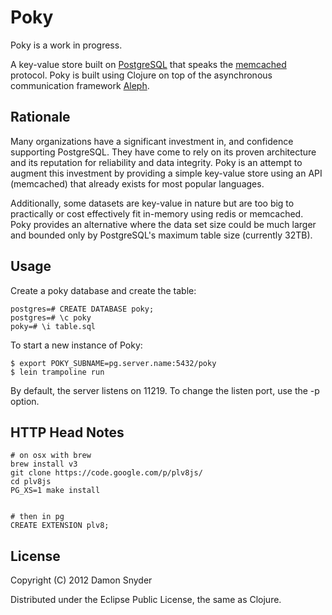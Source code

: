 # Poky

Poky is a work in progress. 

A key-value store built on [PostgreSQL](http://www.postgresql.org/) that speaks the
[memcached](https://github.com/memcached/memcached/blob/master/doc/protocol.txt)
protocol. Poky is built using Clojure on top of the asynchronous communication
framework [Aleph](https://github.com/ztellman/aleph).

## Rationale

Many organizations have a significant investment in, and confidence 
supporting PostgreSQL. They have come to rely on its proven architecture and its
reputation for reliability and data integrity. Poky is an attempt to augment
this investment by providing a simple key-value store using an API (memcached) that already
exists for most popular languages. 

Additionally, some datasets are key-value in nature but are too big to
practically or cost effectively fit in-memory using redis or memcached. Poky provides an
alternative where the data set size could be much larger and bounded only by
PostgreSQL's maximum table size (currently 32TB).

## Usage

Create a poky database and create the table:

    postgres=# CREATE DATABASE poky;
    postgres=# \c poky
    poky=# \i table.sql

To start a new instance of Poky:

    $ export POKY_SUBNAME=pg.server.name:5432/poky
    $ lein trampoline run

By default, the server listens on 11219. To change the listen port, use the -p
option.

## HTTP Head Notes

    # on osx with brew
    brew install v3
    git clone https://code.google.com/p/plv8js/
    cd plv8js
    PG_XS=1 make install


    # then in pg
    CREATE EXTENSION plv8;

## License

Copyright (C) 2012 Damon Snyder 

Distributed under the Eclipse Public License, the same as Clojure.
